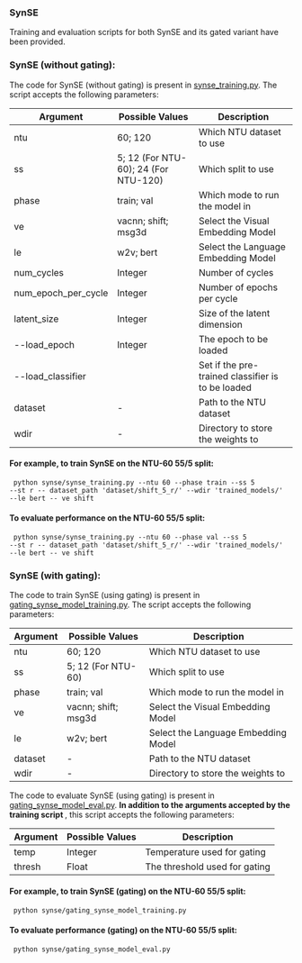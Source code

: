 ### SynSE
Training and evaluation scripts for both SynSE and its gated variant have been provided.
 

### SynSE (without gating):
The code for SynSE (without gating) is present in [synse_training.py](synse_training.py). The script accepts the following parameters:

| Argument | Possible Values | Description |
--- | --- | --- | 
ntu | 60; 120 | Which NTU dataset to use |
ss | 5; 12 (For NTU-60); 24 (For NTU-120) | Which split to use |
phase | train; val | Which mode to run the model in |
ve | vacnn; shift; msg3d | Select the Visual Embedding Model |
le | w2v; bert | Select the Language Embedding Model |
num_cycles | Integer | Number of cycles |
num_epoch_per_cycle | Integer | Number of epochs per cycle |
latent_size | Integer | Size of the latent dimension |
--load_epoch | Integer | The epoch to be loaded |
--load_classifier |  | Set if the pre-trained classifier is to be loaded |
dataset |- | Path to the NTU dataset |
wdir | - | Directory to store the weights to |

#### For example, to train SynSE on the NTU-60 55/5 split: 
<code> python synse/synse_training.py --ntu 60 --phase train --ss 5 --st r -- dataset_path 'dataset/shift_5_r/' --wdir 'trained_models/' --le bert -- ve shift </code>

#### To evaluate performance on the NTU-60 55/5 split:
<code> python synse/synse_training.py --ntu 60 --phase val --ss 5 --st r -- dataset_path 'dataset/shift_5_r/' --wdir 'trained_models/' --le bert -- ve shift </code>


### SynSE (with gating):
The code to train SynSE (using gating) is present in [gating_synse_model_training.py](gating_synse_model_training.py). The script accepts the following parameters:

| Argument | Possible Values | Description |
--- | --- | --- | 
ntu | 60; 120 | Which NTU dataset to use |
ss | 5; 12 (For NTU-60) | Which split to use |
phase | train; val | Which mode to run the model in |
ve | vacnn; shift; msg3d | Select the Visual Embedding Model |
le | w2v; bert | Select the Language Embedding Model |
dataset |- | Path to the NTU dataset |
wdir | - | Directory to store the weights to |

The code to evaluate SynSE (using gating) is present in [gating_synse_model_eval.py](gating_synse_model_eval.py). <b> In addition to the arguments accepted by the training script </b>, this script accepts the following parameters:

| Argument | Possible Values | Description |
--- | --- | --- | 
temp | Integer | Temperature used for gating |
thresh | Float | The threshold used for gating |

#### For example, to train SynSE (gating) on the NTU-60 55/5 split: 
<code> python synse/gating_synse_model_training.py  </code>

#### To evaluate performance (gating) on the NTU-60 55/5 split:
<code> python synse/gating_synse_model_eval.py  </code>
